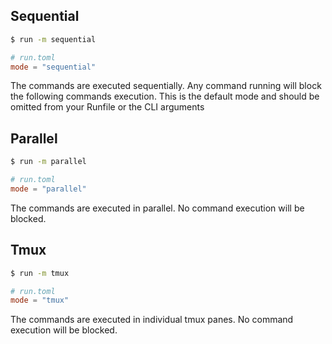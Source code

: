 ## Sequential

```bash
$ run -m sequential
```

```toml
# run.toml
mode = "sequential"
```

The commands are executed sequentially. Any command running will block the following commands execution. This is the default mode and should be omitted from your Runfile or the CLI arguments

## Parallel

```bash
$ run -m parallel
```

```toml
# run.toml
mode = "parallel"
```

The commands are executed in parallel. No command execution will be blocked.

## Tmux

```bash
$ run -m tmux
```

```toml
# run.toml
mode = "tmux"
```

The commands are executed in individual tmux panes. No command execution will be blocked.

